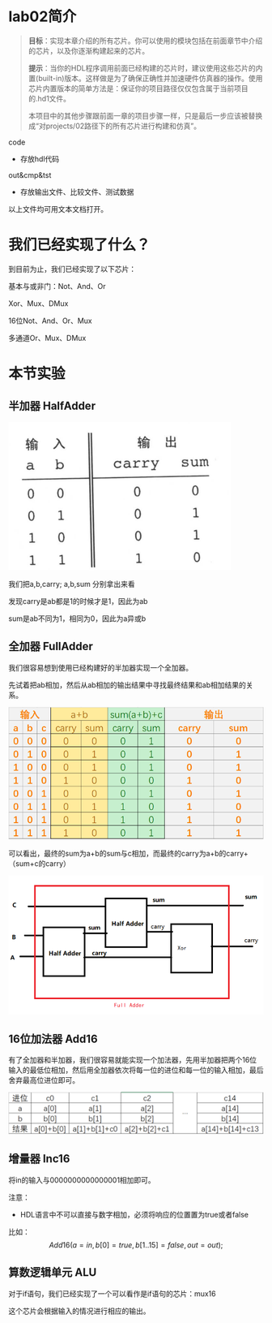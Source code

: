 # lab02简介

> **目标**：实现本章介绍的所有芯片。你可以使用的模块包括在前面章节中介绍的芯片，以及你逐渐构建起来的芯片。
>
> **提示**：当你的HDL程序调用前面已经构建的芯片时，建议使用这些芯片的内置(built-in)版本。这样做是为了确保正确性并加速硬件仿真器的操作。使用芯片内置版本的简单方法是：保证你的项目路径仅仅包含属于当前项目的.hd1文件。
>
> 本项目中的其他步骤跟前面一章的项目步骤一样，只是最后一步应该被替换成“对projects/02路径下的所有芯片进行构建和仿真”。

code

- 存放hdl代码

out&cmp&tst

- 存放输出文件、比较文件、测试数据

以上文件均可用文本文档打开。



# 我们已经实现了什么？

到目前为止，我们已经实现了以下芯片：

基本与或非门：Not、And、Or

Xor、Mux、DMux

16位Not、And、Or、Mux

多通道Or、Mux、DMux



# 本节实验



## 半加器 HalfAdder

![image-20220112202754414](readme.imgs/image-20220112202754414.png)

我们把a,b,carry; a,b,sum 分别拿出来看

发现carry是ab都是1的时候才是1，因此为ab

sum是ab不同为1，相同为0，因此为a异或b



## 全加器 FullAdder

我们很容易想到使用已经构建好的半加器实现一个全加器。

先试着把ab相加，然后从ab相加的输出结果中寻找最终结果和ab相加结果的关系。

![image-20220112205111769](readme.imgs/image-20220112205111769.png)

可以看出，最终的sum为a+b的sum与c相加，而最终的carry为a+b的carry+（sum+c的carry）

![image-20220112210311080](readme.imgs/image-20220112210311080.png)

## 16位加法器 Add16

有了全加器和半加器，我们很容易就能实现一个加法器，先用半加器把两个16位输入的最低位相加，然后用全加器依次将每一位的进位和每一位的输入相加，最后舍弃最高位进位即可。

![image-20220112212118616](readme.imgs/image-20220112212118616.png)

## 增量器  Inc16

将in的输入与0000000000000001相加即可。

注意：

- HDL语言中不可以直接与数字相加，必须将响应的位置置为true或者false

比如：
$$
Add16(a=in,b[0]=true,b[1..15]=false,out=out);
$$

## 算数逻辑单元 ALU

对于if语句，我们已经实现了一个可以看作是if语句的芯片：mux16

这个芯片会根据输入的情况进行相应的输出。

















